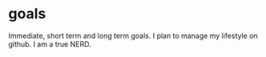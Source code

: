 goals
=====

Immediate, short term and long term goals. I plan to manage my lifestyle on github. I am a true NERD.